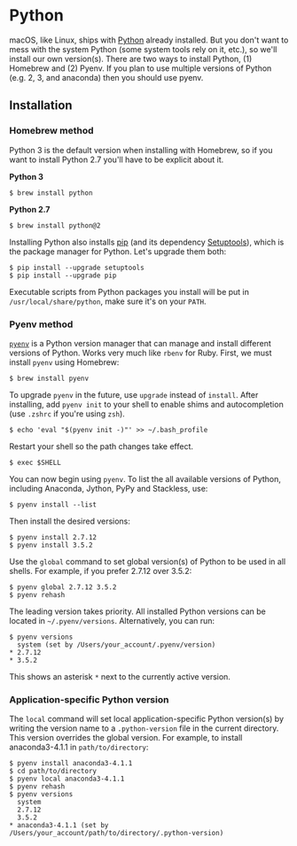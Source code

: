 # Python

macOS, like Linux, ships with [Python](https://python.org/) already installed. But you don't want to mess with the system Python \(some system tools rely on it, etc.\), so we'll install our own version\(s\). There are two ways to install Python, \(1\) Homebrew and \(2\) Pyenv. If you plan to use multiple versions of Python \(e.g. 2, 3, and anaconda\) then you should use pyenv.

## Installation

### Homebrew method

Python 3 is the default version when installing with Homebrew, so if you want to install Python 2.7 you'll have to be explicit about it.

**Python 3**

```text
$ brew install python
```

**Python 2.7**

```text
$ brew install python@2
```

Installing Python also installs [pip](https://pypi.org/project/setuptools/) \(and its dependency [Setuptools](https://pypi.python.org/pypi/setuptools)\), which is the package manager for Python. Let's upgrade them both:

```text
$ pip install --upgrade setuptools
$ pip install --upgrade pip
```

Executable scripts from Python packages you install will be put in `/usr/local/share/python`, make sure it's on your `PATH`.

### Pyenv method

[`pyenv`](https://github.com/yyuu/pyenv) is a Python version manager that can manage and install different versions of Python. Works very much like `rbenv` for Ruby. First, we must install `pyenv` using Homebrew:

```text
$ brew install pyenv
```

To upgrade `pyenv` in the future, use `upgrade` instead of `install`. After installing, add `pyenv init` to your shell to enable shims and autocompletion \(use `.zshrc` if you're using `zsh`\).

```text
$ echo 'eval "$(pyenv init -)"' >> ~/.bash_profile
```

Restart your shell so the path changes take effect.

```text
$ exec $SHELL
```

You can now begin using `pyenv`. To list the all available versions of Python, including Anaconda, Jython, PyPy and Stackless, use:

```text
$ pyenv install --list
```

Then install the desired versions:

```text
$ pyenv install 2.7.12
$ pyenv install 3.5.2
```

Use the `global` command to set global version\(s\) of Python to be used in all shells. For example, if you prefer 2.7.12 over 3.5.2:

```text
$ pyenv global 2.7.12 3.5.2
$ pyenv rehash
```

The leading version takes priority. All installed Python versions can be located in `~/.pyenv/versions`. Alternatively, you can run:

```text
$ pyenv versions
  system (set by /Users/your_account/.pyenv/version)
* 2.7.12
* 3.5.2
```

This shows an asterisk `*` next to the currently active version.

### Application-specific Python version

The `local` command will set local application-specific Python version\(s\) by writing the version name to a `.python-version` file in the current directory. This version overrides the global version. For example, to install anaconda3-4.1.1 in `path/to/directory`:

```text
$ pyenv install anaconda3-4.1.1
$ cd path/to/directory
$ pyenv local anaconda3-4.1.1
$ pyenv rehash
$ pyenv versions
  system
  2.7.12
  3.5.2
* anaconda3-4.1.1 (set by /Users/your_account/path/to/directory/.python-version)
```

